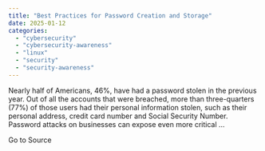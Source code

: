 ```yaml
---
title: "Best Practices for Password Creation and Storage"
date: 2025-01-12
categories: 
  - "cybersecurity"
  - "cybersecurity-awareness"
  - "linux"
  - "security"
  - "security-awareness"
---
```


Nearly half of Americans, 46%, have had a password stolen in the previous year. Out of all the accounts that were breached, more than three-quarters (77%) of those users had their personal information stolen, such as their personal address, credit card number and Social Security Number. Password attacks on businesses can expose even more critical ...

Go to Source

